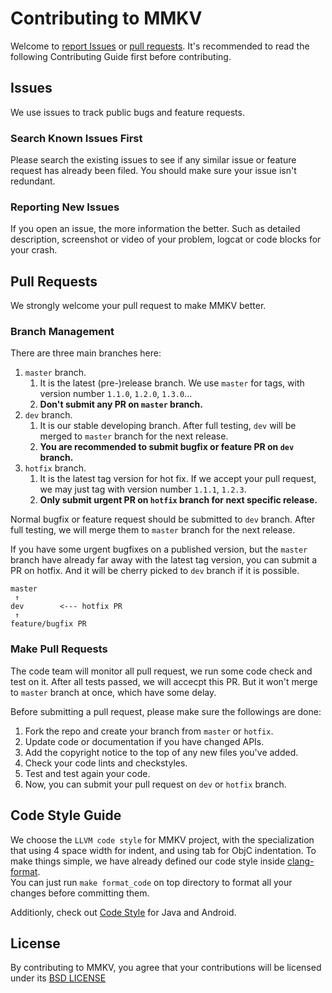 # Contributing to MMKV
Welcome to [report Issues](https://github.com/Tencent/MMKV/issues) or [pull requests](https://github.com/Tencent/MMKV/pulls). It's recommended to read the following Contributing Guide first before contributing. 

## Issues
We use issues to track public bugs and feature requests.

### Search Known Issues First
Please search the existing issues to see if any similar issue or feature request has already been filed. You should make sure your issue isn't redundant.

### Reporting New Issues
If you open an issue, the more information the better. Such as detailed description, screenshot or video of your problem, logcat or code blocks for your crash.

## Pull Requests
We strongly welcome your pull request to make MMKV better. 

### Branch Management
There are three main branches here:

1. `master` branch.
	1. It is the latest (pre-)release branch. We use `master` for tags, with version number `1.1.0`, `1.2.0`, `1.3.0`...
	2. **Don't submit any PR on `master` branch.**
2. `dev` branch. 
	1. It is our stable developing branch. After full testing, `dev` will be merged to `master` branch for the next release.
	2. **You are recommended to submit bugfix or feature PR on `dev` branch.**
3. `hotfix` branch. 
	1. It is the latest tag version for hot fix. If we accept your pull request, we may just tag with version number `1.1.1`, `1.2.3`.
	2. **Only submit urgent PR on `hotfix` branch for next specific release.**

Normal bugfix or feature request should be submitted to `dev` branch. After full testing, we will merge them to `master` branch for the next release. 

If you have some urgent bugfixes on a published version, but the `master` branch have already far away with the latest tag version, you can submit a PR on hotfix. And it will be cherry picked to `dev` branch if it is possible.

```
master
 ↑
dev        <--- hotfix PR
 ↑ 
feature/bugfix PR
```  

### Make Pull Requests
The code team will monitor all pull request, we run some code check and test on it. After all tests passed, we will accecpt this PR. But it won't merge to `master` branch at once, which have some delay.

Before submitting a pull request, please make sure the followings are done:

1. Fork the repo and create your branch from `master` or `hotfix`.
2. Update code or documentation if you have changed APIs.
3. Add the copyright notice to the top of any new files you've added.
4. Check your code lints and checkstyles.
5. Test and test again your code.
6. Now, you can submit your pull request on `dev` or `hotfix` branch.

## Code Style Guide
We choose the `LLVM code style` for MMKV project, with the specialization that using 4 space width for indent, and using tab for ObjC indentation. To make things simple, we have already defined our code style inside [clang-format](./.clang-format).  
You can just run `make format_code` on top directory to format all your changes before committing them.  

Additionly, check out [Code Style](./Android/MMKV/checkstyle.xml) for Java and Android.

## License
By contributing to MMKV, you agree that your contributions will be licensed
under its [BSD LICENSE](./LICENSE.txt)
